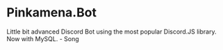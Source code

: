 # Pinkamena.Bot

Little bit advanced Discord Bot using the most popular Discord.JS library. Now with MySQL. - Song
